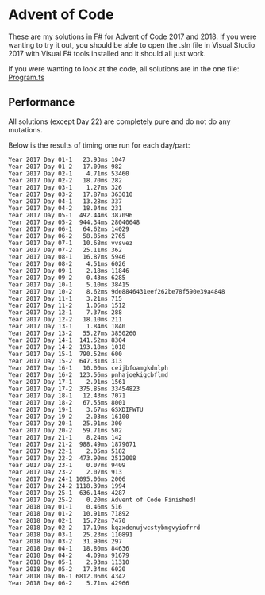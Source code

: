 # Advent of Code

These are my solutions in F# for Advent of Code 2017 and 2018. If you were wanting to try it out, you should be able to open the .sln file in Visual Studio 2017 with Visual F# tools installed and it should all just work.

If you were wanting to look at the code, all solutions are in the one file: [Program.fs](Program.fs)

## Performance

All solutions (except Day 22) are completely pure and do not do any mutations.

Below is the results of timing one run for each day/part:

    Year 2017 Day 01-1   23.93ms 1047
    Year 2017 Day 01-2   17.09ms 982
    Year 2017 Day 02-1    4.71ms 53460
    Year 2017 Day 02-2   18.70ms 282
    Year 2017 Day 03-1    1.27ms 326
    Year 2017 Day 03-2   17.87ms 363010
    Year 2017 Day 04-1   13.28ms 337
    Year 2017 Day 04-2   18.04ms 231
    Year 2017 Day 05-1  492.44ms 387096
    Year 2017 Day 05-2  944.34ms 28040648
    Year 2017 Day 06-1   64.62ms 14029
    Year 2017 Day 06-2   58.85ms 2765
    Year 2017 Day 07-1   10.68ms vvsvez
    Year 2017 Day 07-2   25.11ms 362
    Year 2017 Day 08-1   16.87ms 5946
    Year 2017 Day 08-2    4.51ms 6026
    Year 2017 Day 09-1    2.18ms 11846
    Year 2017 Day 09-2    0.43ms 6285
    Year 2017 Day 10-1    5.10ms 38415
    Year 2017 Day 10-2    8.62ms 9de8846431eef262be78f590e39a4848
    Year 2017 Day 11-1    3.21ms 715
    Year 2017 Day 11-2    1.06ms 1512
    Year 2017 Day 12-1    7.37ms 288
    Year 2017 Day 12-2   18.10ms 211
    Year 2017 Day 13-1    1.84ms 1840
    Year 2017 Day 13-2   55.27ms 3850260
    Year 2017 Day 14-1  141.52ms 8304
    Year 2017 Day 14-2  193.18ms 1018
    Year 2017 Day 15-1  790.52ms 600
    Year 2017 Day 15-2  647.31ms 313
    Year 2017 Day 16-1   10.00ms ceijbfoamgkdnlph
    Year 2017 Day 16-2  123.56ms pnhajoekigcbflmd
    Year 2017 Day 17-1    2.91ms 1561
    Year 2017 Day 17-2  375.85ms 33454823
    Year 2017 Day 18-1   12.43ms 7071
    Year 2017 Day 18-2   67.55ms 8001
    Year 2017 Day 19-1    3.67ms GSXDIPWTU
    Year 2017 Day 19-2    2.03ms 16100
    Year 2017 Day 20-1   25.91ms 300
    Year 2017 Day 20-2   59.71ms 502
    Year 2017 Day 21-1    8.24ms 142
    Year 2017 Day 21-2  988.49ms 1879071
    Year 2017 Day 22-1    2.05ms 5182
    Year 2017 Day 22-2  473.90ms 2512008
    Year 2017 Day 23-1    0.07ms 9409
    Year 2017 Day 23-2    2.07ms 913
    Year 2017 Day 24-1 1095.06ms 2006
    Year 2017 Day 24-2 1118.39ms 1994
    Year 2017 Day 25-1  636.14ms 4287
    Year 2017 Day 25-2    0.20ms Advent of Code Finished!
    Year 2018 Day 01-1    0.46ms 516
    Year 2018 Day 01-2   10.91ms 71892
    Year 2018 Day 02-1   15.72ms 7470
    Year 2018 Day 02-2   17.19ms kqzxdenujwcstybmgvyiofrrd
    Year 2018 Day 03-1   25.23ms 110891
    Year 2018 Day 03-2   31.90ms 297
    Year 2018 Day 04-1   18.80ms 84636
    Year 2018 Day 04-2    4.09ms 91679
    Year 2018 Day 05-1    2.93ms 11310
    Year 2018 Day 05-2   17.34ms 6020
    Year 2018 Day 06-1 6812.06ms 4342
    Year 2018 Day 06-2    5.71ms 42966